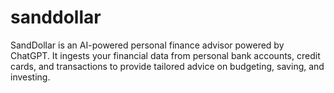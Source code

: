 # sanddollar
SandDollar is an AI-powered personal finance advisor powered by ChatGPT. It ingests your financial data from personal bank accounts, credit cards, and transactions to provide tailored advice on budgeting, saving, and investing. 
